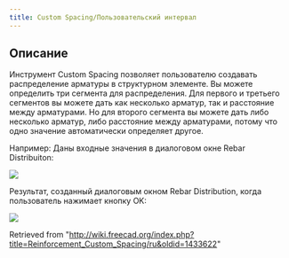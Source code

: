 ```yaml
---
title: Custom Spacing/Пользовательский интервал
---
```

## Описание

Инструмент Custom Spacing позволяет пользователю создавать распределение арматуры в структурном элементе. Вы можете определить три сегмента для распределения. Для первого и третьего сегментов вы можете дать как несколько арматур, так и расстояние между арматурами. Но для второго сегмента вы можете дать либо несколько арматур, либо расстояние между арматурами, потому что одно значение автоматически определяет другое.

Например: Даны входные значения в диалоговом окне Rebar Distribuiton:

![](/images/RebarDistributionDialog.png)

Результат, созданный диалоговым окном Rebar Distribution, когда пользователь нажимает кнопку OK:

![](/images/RebarDistribution.png)

Retrieved from "<http://wiki.freecad.org/index.php?title=Reinforcement_Custom_Spacing/ru&oldid=1433622>"